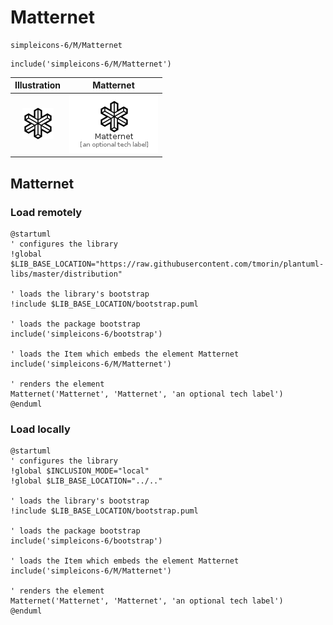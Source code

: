 # Matternet


```text
simpleicons-6/M/Matternet
```

```text
include('simpleicons-6/M/Matternet')
```



| Illustration | Matternet |
| :---: | :---: |
| ![illustration for Illustration](../../simpleicons-6/M/Matternet.png) | ![illustration for Matternet](../../simpleicons-6/M/Matternet.Local.png) |




## Matternet

### Load remotely
```plantuml
@startuml
' configures the library
!global $LIB_BASE_LOCATION="https://raw.githubusercontent.com/tmorin/plantuml-libs/master/distribution"

' loads the library's bootstrap
!include $LIB_BASE_LOCATION/bootstrap.puml

' loads the package bootstrap
include('simpleicons-6/bootstrap')

' loads the Item which embeds the element Matternet
include('simpleicons-6/M/Matternet')

' renders the element
Matternet('Matternet', 'Matternet', 'an optional tech label')
@enduml
```

### Load locally
```plantuml
@startuml
' configures the library
!global $INCLUSION_MODE="local"
!global $LIB_BASE_LOCATION="../.."

' loads the library's bootstrap
!include $LIB_BASE_LOCATION/bootstrap.puml

' loads the package bootstrap
include('simpleicons-6/bootstrap')

' loads the Item which embeds the element Matternet
include('simpleicons-6/M/Matternet')

' renders the element
Matternet('Matternet', 'Matternet', 'an optional tech label')
@enduml
```

